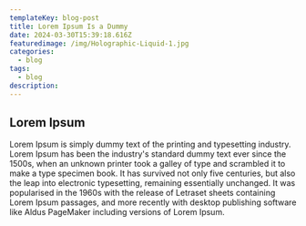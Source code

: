 ```yaml
---
templateKey: blog-post
title: Lorem Ipsum Is a Dummy 
date: 2024-03-30T15:39:18.616Z
featuredimage: /img/Holographic-Liquid-1.jpg
categories:
  - blog
tags:
  - blog
description: 
---
```

## Lorem Ipsum 

Lorem Ipsum is simply dummy text of the printing and typesetting industry. Lorem Ipsum has been the industry's standard dummy text ever since the 1500s, when an unknown printer took a galley of type and scrambled it to make a type specimen book. It has survived not only five centuries, but also the leap into electronic typesetting, remaining essentially unchanged. It was popularised in the 1960s with the release of Letraset sheets containing Lorem Ipsum passages, and more recently with desktop publishing software like Aldus PageMaker including versions of Lorem Ipsum.
